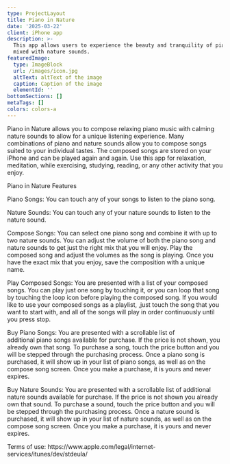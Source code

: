 ```yaml
---
type: ProjectLayout
title: Piano in Nature
date: '2025-03-22'
client: iPhone app
description: >-
  This app allows users to experience the beauty and tranquility of piano music
  mixed with nature sounds.
featuredImage:
  type: ImageBlock
  url: /images/icon.jpg
  altText: altText of the image
  caption: Caption of the image
  elementId: ''
bottomSections: []
metaTags: []
colors: colors-a
---
```

Piano in Nature allows you to compose relaxing piano music with calming nature sounds to allow for a unique listening experience. Many combinations of piano and nature sounds allow you to compose songs suited to your individual tastes. The composed songs are stored on your iPhone and can be played again and again. Use this app for relaxation, meditation, while exercising, studying, reading, or any other activity that you enjoy.




Piano in Nature Features




Piano Songs: You can touch any of your songs to listen to the piano song.




Nature Sounds: You can touch any of your nature sounds to listen to the nature sound.




Compose Songs: You can select one piano song and combine it with up to two nature sounds. You can adjust the volume of both the piano song and nature sounds to get just the right mix that you will enjoy. Play the composed song and adjust the volumes as the song is playing. Once you have the exact mix that you enjoy, save the composition with a unique name. 




Play Composed Songs: You are presented with a list of your composed songs. You can play just one song by touching it, or you can loop that song by touching the loop icon before playing the composed song. If you would like to use your composed songs as a playlist, ,just touch the song that you want to start with, and all of the songs will play in order continuously until you press stop.




Buy Piano Songs: You are presented with a scrollable list of additional piano songs available for purchase. If the price is not shown, you already own that song. To purchase a song, touch the price button and you will be stepped through the purchasing process. Once a piano song is purchased, it will show up in your list of piano songs, as well as on the compose song screen. Once you make a purchase, it is yours and never expires.




Buy Nature Sounds: You are presented with a scrollable list of additional nature sounds available for purchase. If the price is not shown you already own that sound. To purchase a sound, touch the price button and you will be stepped through the purchasing process. Once a nature sound is purchased, it will show up in your list of nature sounds, as well as on the compose song screen. Once you make a purchase, it is yours and never expires.




Terms of use: https\://www\.apple.com/legal/internet-services/itunes/dev/stdeula/

